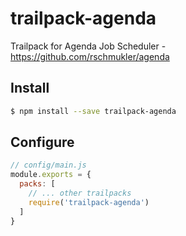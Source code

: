 # trailpack-agenda
Trailpack for Agenda Job Scheduler - https://github.com/rschmukler/agenda

<!--[![NPM version][npm-image]][npm-url]
[![Build status][ci-image]][ci-url]
[![Dependency Status][daviddm-image]][daviddm-url]
[![Code Climate][codeclimate-image]][codeclimate-url]-->

## Install

```sh
$ npm install --save trailpack-agenda
```

## Configure

```js
// config/main.js
module.exports = {
  packs: [
    // ... other trailpacks
    require('trailpack-agenda')
  ]
}
```

[npm-image]: https://img.shields.io/npm/v/trailpack-agenda.svg?style=flat-square
[npm-url]: https://npmjs.org/package/trailpack-agenda
[ci-image]: https://img.shields.io/travis//trailpack-agenda/master.svg?style=flat-square
[ci-url]: https://travis-ci.org//trailpack-agenda
[daviddm-image]: http://img.shields.io/david//trailpack-agenda.svg?style=flat-square
[daviddm-url]: https://david-dm.org//trailpack-agenda
[codeclimate-image]: https://img.shields.io/codeclimate/github//trailpack-agenda.svg?style=flat-square
[codeclimate-url]: https://codeclimate.com/github//trailpack-agenda

